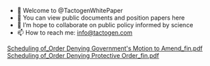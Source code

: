 - 👋 Welcome to @TactogenWhitePaper
- 👀 You can view public documents and position papers here
- 💞️ I’m hope to collaborate on public policy informed by science
- 📫 How to reach me: info@tactogen.com

<!---
TactogenWhitePaper/TactogenWhitePaper is a ✨ special ✨ repository because its `README.md` (this file) appears on your GitHub profile.
You can click the Preview link to take a look at your changes.
--->
[Scheduling of_Order Denying Government's Motion to Amend_fin.pdf](https://github.com/TactogenWhitePaper/TactogenWhitePaper/files/8848857/Scheduling.of_Order.Denying.Government.s.Motion.to.Amend_fin.pdf)
[Scheduling of_Order Denying Protective Order_fin.pdf](https://github.com/TactogenWhitePaper/TactogenWhitePaper/files/8848860/Scheduling.of_Order.Denying.Protective.Order_fin.pdf)
